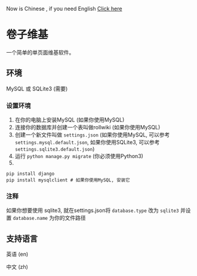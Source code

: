 Now is Chinese , if you need English [Click here](https://github.com/azurestar-space/RollWiki)

# 卷子维基

一个简单的单页面维基软件。
## 环境
MySQL 或 SQLite3 (需要)

### 设置环境
1. 在你的电脑上安装MySQL (如果你使用MySQL)
2. 连接你的数据库并创建一个表叫做rollwiki (如果你使用MySQL)
3. 创建一个新文件叫做 `settings.json` (如果你使用MySQL, 可以参考 `settings.mysql.default.json`, 如果你使用SQLite3, 可以参考 `settings.sqlite3.default.json`)
4. 运行 `python manage.py migrate` (你必须使用Python3)
5. 
```shell
pip install django
pip install mysqlclient # 如果你使用MySQL, 安装它
```
### 注释

如果你想要使用 sqlite3, 就在settings.json将 `database.type` 改为 `sqlite3` 并设置 `database.name` 为你的文件路径

## 支持语言

英语 (en)

中文 (zh)
